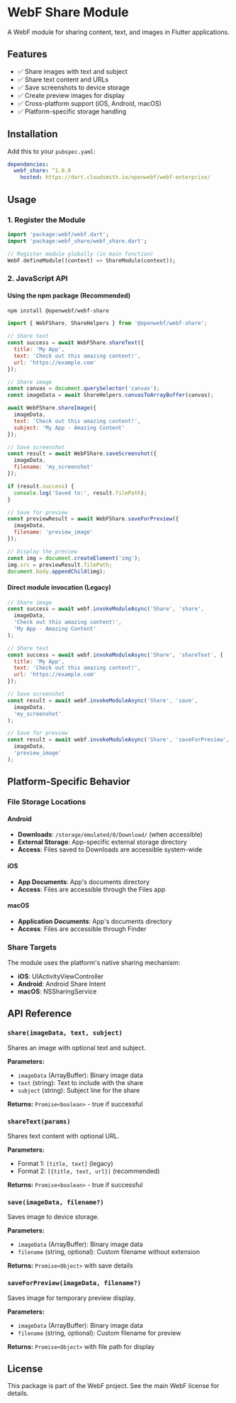 # WebF Share Module

A WebF module for sharing content, text, and images in Flutter applications.

## Features

- ✅ Share images with text and subject
- ✅ Share text content and URLs
- ✅ Save screenshots to device storage
- ✅ Create preview images for display
- ✅ Cross-platform support (iOS, Android, macOS)
- ✅ Platform-specific storage handling

## Installation

Add this to your `pubspec.yaml`:

```yaml
dependencies:
  webf_share: ^1.0.0
    hosted: https://dart.cloudsmith.io/openwebf/webf-enterprise/
```

## Usage

### 1. Register the Module

```dart
import 'package:webf/webf.dart';
import 'package:webf_share/webf_share.dart';

// Register module globally (in main function)
WebF.defineModule((context) => ShareModule(context));
```

### 2. JavaScript API

#### Using the npm package (Recommended)

```bash
npm install @openwebf/webf-share
```

```javascript
import { WebFShare, ShareHelpers } from '@openwebf/webf-share';

// Share text
const success = await WebFShare.shareText({
  title: 'My App',
  text: 'Check out this amazing content!',
  url: 'https://example.com'
});

// Share image
const canvas = document.querySelector('canvas');
const imageData = await ShareHelpers.canvasToArrayBuffer(canvas);

await WebFShare.shareImage({
  imageData,
  text: 'Check out this amazing content!',
  subject: 'My App - Amazing Content'
});

// Save screenshot
const result = await WebFShare.saveScreenshot({
  imageData,
  filename: 'my_screenshot'
});

if (result.success) {
  console.log('Saved to:', result.filePath);
}

// Save for preview
const previewResult = await WebFShare.saveForPreview({
  imageData,
  filename: 'preview_image'
});

// Display the preview
const img = document.createElement('img');
img.src = previewResult.filePath;
document.body.appendChild(img);
```

#### Direct module invocation (Legacy)

```javascript
// Share image
const success = await webf.invokeModuleAsync('Share', 'share',
  imageData,
  'Check out this amazing content!',
  'My App - Amazing Content'
);

// Share text
const success = await webf.invokeModuleAsync('Share', 'shareText', {
  title: 'My App',
  text: 'Check out this amazing content!',
  url: 'https://example.com'
});

// Save screenshot
const result = await webf.invokeModuleAsync('Share', 'save',
  imageData,
  'my_screenshot'
);

// Save for preview
const result = await webf.invokeModuleAsync('Share', 'saveForPreview',
  imageData,
  'preview_image'
);
```

## Platform-Specific Behavior

### File Storage Locations

#### Android
- **Downloads**: `/storage/emulated/0/Download/` (when accessible)
- **External Storage**: App-specific external storage directory
- **Access**: Files saved to Downloads are accessible system-wide

#### iOS
- **App Documents**: App's documents directory
- **Access**: Files are accessible through the Files app

#### macOS
- **Application Documents**: App's documents directory
- **Access**: Files are accessible through Finder

### Share Targets

The module uses the platform's native sharing mechanism:
- **iOS**: UIActivityViewController
- **Android**: Android Share Intent
- **macOS**: NSSharingService

## API Reference

### `share(imageData, text, subject)`

Shares an image with optional text and subject.

**Parameters:**
- `imageData` (ArrayBuffer): Binary image data
- `text` (string): Text to include with the share
- `subject` (string): Subject line for the share

**Returns:** `Promise<boolean>` - true if successful

### `shareText(params)`

Shares text content with optional URL.

**Parameters:**
- Format 1: `[title, text]` (legacy)
- Format 2: `[{title, text, url}]` (recommended)

**Returns:** `Promise<boolean>` - true if successful

### `save(imageData, filename?)`

Saves image to device storage.

**Parameters:**
- `imageData` (ArrayBuffer): Binary image data
- `filename` (string, optional): Custom filename without extension

**Returns:** `Promise<Object>` with save details

### `saveForPreview(imageData, filename?)`

Saves image for temporary preview display.

**Parameters:**
- `imageData` (ArrayBuffer): Binary image data  
- `filename` (string, optional): Custom filename for preview

**Returns:** `Promise<Object>` with file path for display

## License

This package is part of the WebF project. See the main WebF license for details.